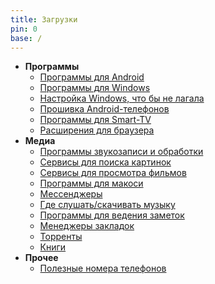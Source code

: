 ```yaml
---
title: Загрузки
pin: 0
base: /
---
```


- **Программы**
	- [Программы для Android](../r/android.md)
	- [Программы для Windows](/r/windows.md)
	- [Настройка Windows, что бы не лагала](/r/winconfig.md)
	- [Прошивка Android-телефонов](/r/adb.md)
	- [Программы для Smart-TV](/r/smart-tv.md)
	- [Расширения для браузера](/r/addons.md)
- **Медиа**
	- [Программы звукозаписи и обработки](/r/audacity.md)
	- [Сервисы для поиска картинок](/r/images.md)
	- [Сервисы для просмотра фильмов](/r/kino.md)
	- [Программы для макоси](/r/macos.md)
	- [Мессенджеры](/r/messenger.md)
	- [Где слушать/скачивать музыку](/r/music.md)
	- [Программы для ведения заметок](/r/notes.md)
	- [Менеджеры закладок](/r/tabme.md)
	- [Торренты](/r/torrents.md)
	- [Книги](/r/books.md)
- **Прочее**
	- [Полезные номера телефонов](/r/phonebook.md)

	
	
	
	
	
	
	
	
	
	
	
	
	
	
	
	
	
	
	
	